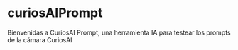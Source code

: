 # curiosAIPrompt
Bienvenidas a CuriosAI Prompt, una herramienta IA para testear los prompts de la cámara CuriosAI
